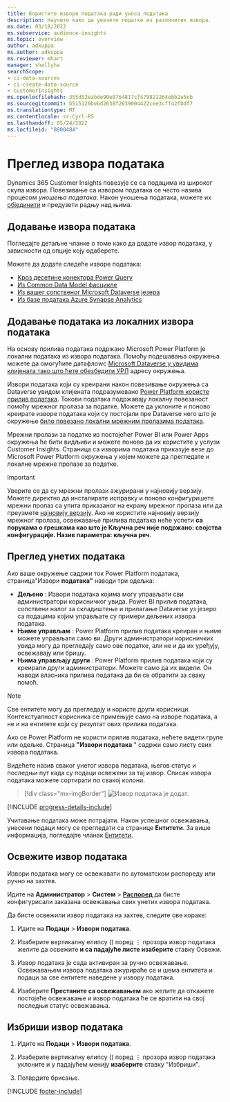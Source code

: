 ```yaml
---
title: Користите изворе података ради уноса података
description: Научите како да увезете податке из различитих извора.
ms.date: 03/18/2022
ms.subservice: audience-insights
ms.topic: overview
author: adkuppa
ms.author: adkuppa
ms.reviewer: mhart
manager: shellyha
searchScope:
- ci-data-sources
- ci-create-data-source
- customerInsights
ms.openlocfilehash: 355d52eabde90e0764817cf479821264ebb2e5eb
ms.sourcegitcommit: b515120bebd2638f2639004422cee3cff42fbdf7
ms.translationtype: MT
ms.contentlocale: sr-Cyrl-RS
ms.lasthandoff: 05/24/2022
ms.locfileid: "8800484"
---
```

# <a name="data-sources-overview"></a>Преглед извора података



Dynamics 365 Customer Insights повезује се са подацима из широког скупа извора. Повезивање са извором података се често назива процесом *уношења података*. Након уношења података, можете их [објединити](data-unification.md) и предузети радњу над њима.

## <a name="add-a-data-source"></a>Додавање извора података

Погледајте детаљне чланке о томе како да додате извор података, у зависности од опције коју одаберете.

Можете да додате следеће изворе података:

- [Кроз десетине конектора Power Query](connect-power-query.md)
- [Из Common Data Model фасцикле](connect-common-data-model.md)
- [Из вашег сопственог Microsoft Dataverse језера](connect-dataverse-managed-lake.md)
- [Из базе података Azure Synapse Analytics](connect-synapse.md)

## <a name="add-data-from-on-premises-data-sources"></a>Додавање података из локалних извора података

На основу прилива података подржано Microsoft Power Platform је локални података из извора података. Помоћу подешавања окружења можете да омогућите датафлоwс [Microsoft Dataverse у увидима клијената тако што ћете обезбедити УРЛ](create-environment.md) адресу окружења.

Извори података који су креирани након повезивање окружења са Dataverse увидом клијената подразумевано [Power Platform користе прилив података](/power-query/dataflows/overview-dataflows-across-power-platform-dynamics-365). Токови података подржавају локалну повезаност помоћу мрежног пролаза за податке. Можете да уклоните и поново креирате изворе података који су постојали пре Dataverse него што је окружење [било повезано локални мрежним пролазима података](/data-integration/gateway/service-gateway-app).

Мрежни пролази за податке из постојећег Power BI или Power Apps окружења ће бити видљиви и можете поново да их користите у услузи Customer Insights. Страница са изворима података приказује везе до Microsoft Power Platform окружења у којем можете да прегледате и локалне мрежне пролазе за податке.

> [!IMPORTANT]
> Уверите се да су мрежни пролази ажурирани у најновију верзију. Можете директно да инсталирате исправку и поново конфигуришете мрежни пролаз са упита приказаног на екрану мрежног пролаза или да преузмете [најновију верзију](https://powerapps.microsoft.com/downloads/). Ако не користите најновију верзију мрежног пролаза, освежавање прилива података неће успети **са порукама о грешкама као што је Кључна реч није подржано: својства конфигурације. Назив параметра: кључна реч**.

## <a name="review-ingested-data"></a>Преглед унетих података
Ако ваше окружење садржи ток Power Platform података, страница"Извори **података"** наводи три одељка: 
- **Дељено** : Извори података којима могу управљати сви администратори корисничког увида. Power BI прилив података, сопствени налог за складиштење и прилагање Dataverse уз језеро са подацима којим управљате су примери дељених извора података.
- **Њиме управљам** : Power Platform прилив података креиран и њиме можете управљати само ви. Други администратори корисничких увида могу да прегледају само ове податке, али не и да их уређују, освежавају или бришу.
- **Њима управљају други** : Power Platform прилив података који су креирали други администратори. Можете само да их видели. Он наводи власника прилива података да би се обратити за сваку помоћ.
> [!NOTE]
> Све ентитете могу да прегледају и користе други корисници. Контекстуалност корисника се примењује само на изворе података, а не и на ентитете који су резултат ових прилива података.

Ако се Power Platform не користи прилив података, нећете видети групе или одељке. Страница **"Извори података** " садржи само листу свих извора података.

Видећете назив сваког унетог извора података, његов статус и последњи пут када су подаци освежени за тај извор. Списак извора података можете сортирати по свакој колони.

> [!div class="mx-imgBorder"]
> ![Извор података је додат.](media/configure-data-datasource-added.png "Извор података је додат")

[!INCLUDE [progress-details-include](includes/progress-details-pane.md)]

Учитавање података може потрајати. Након успешног освежавања, унесени подаци могу се прегледати са странице **Ентитети**. За више информација, погледајте чланак [Ентитети](entities.md).

## <a name="refresh-a-data-source"></a>Освежите извор података

Извори података могу се освежавати по аутоматском распореду или ручно на захтев. 

Идите на **Администратор** > **Систем** > [**Распоред**](system.md#schedule-tab) да бисте конфигурисали заказана освежавања свих унетих извора података.

Да бисте освежили извор података на захтев, следите ове кораке:

1. Идите на **Подаци** > **Извори података**.

2. Изаберите вертикалну елипсу () поред &vellip; прозора извор података желите да освежите **и са падајуће листе изаберите** ставку Освежи.

3. Извор података је сада активиран за ручно освежавање. Освежавањем извора података ажурираће се и шема ентитета и подаци за све ентитете наведене у извору података.

4. Изаберите **Престаните са освежавањем** ако желите да откажете постојеће освежавање и извор података ће се вратити на свој последњи статус освежавања.

## <a name="delete-a-data-source"></a>Избриши извор података

1. Идите на **Подаци** > **Извори података**.

2. Изаберите вертикалну елипсу () поред &vellip; прозора извор података уклоните и у падајућем менију **изаберите** ставку "Избриши".

3. Потврдите брисање.


[!INCLUDE [footer-include](includes/footer-banner.md)]
